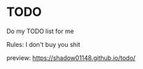 # TODO
Do my TODO list for me 

Rules:
I don't buy you shit

preview: https://shadow01148.github.io/todo/

